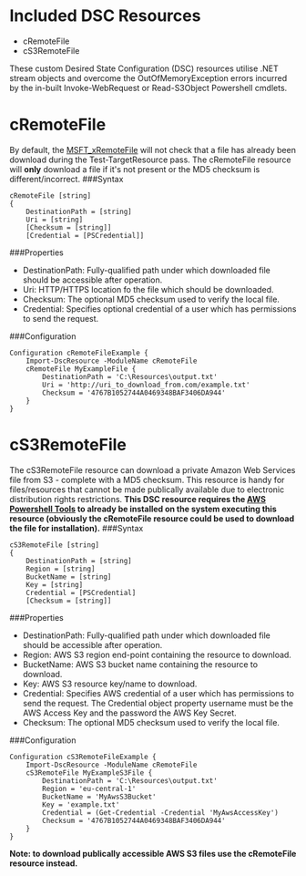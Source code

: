 Included DSC Resources
======================
* cRemoteFile
* cS3RemoteFile

These custom Desired State Configuration (DSC) resources utilise .NET stream objects and overcome the OutOfMemoryException errors incurred by the in-built Invoke-WebRequest or Read-S3Object Powershell cmdlets.

cRemoteFile
===========
By default, the [MSFT_xRemoteFile](https://gallery.technet.microsoft.com/xPSDesiredStateConfiguratio-417dc71d) will not check
that a file has already been download during the Test-TargetResource pass. The cRemoteFile resource will __only__ download a
file if it's not present or the MD5 checksum is different/incorrect.
###Syntax
```
cRemoteFile [string]
{
    DestinationPath = [string]
    Uri = [string]
    [Checksum = [string]]
    [Credential = [PSCredential]]
```
###Properties
* DestinationPath: Fully-qualified path under which downloaded file should be accessible after operation.
* Uri: HTTP/HTTPS location fo the file which should be downloaded.
* Checksum: The optional MD5 checksum used to verify the local file.
* Credential: Specifies optional credential of a user which has permissions to send the request.

###Configuration
```
Configuration cRemoteFileExample {
    Import-DscResource -ModuleName cRemoteFile
    cRemoteFile MyExampleFile {
        DestinationPath = 'C:\Resources\output.txt'
        Uri = 'http://uri_to_download_from.com/example.txt'
        Checksum = '4767B1052744A0469348BAF3406DA944'
    }
}
```

cS3RemoteFile
=============
The cS3RemoteFile resource can download a private Amazon Web Services file from S3 - complete with a MD5 checksum.
This resource is handy for files/resources that cannot be made publically available due to electronic distribution rights restrictions.
__This DSC resource requires the [AWS Powershell Tools](http://aws.amazon.com/powershell/) to already be installed on the system executing this resource (obviously the cRemoteFile resource could be used to download the file for installation).__
###Syntax
```
cS3RemoteFile [string]
{
    DestinationPath = [string]
    Region = [string]
    BucketName = [string]
    Key = [string]
    Credential = [PSCredential]
    [Checksum = [string]]
```
###Properties
* DestinationPath: Fully-qualified path under which downloaded file should be accessible after operation.
* Region: AWS S3 region end-point containing the resource to download.
* BucketName: AWS S3 bucket name containing the resource to download.
* Key: AWS S3 resource key/name to download.
* Credential: Specifies AWS credential of a user which has permissions to send the request. The Credential object property username must be the AWS Access Key and the password the AWS Key Secret.
* Checksum: The optional MD5 checksum used to verify the local file.

###Configuration
```
Configuration cS3RemoteFileExample {
    Import-DscResource -ModuleName cRemoteFile
    cS3RemoteFile MyExampleS3File {
        DestinationPath = 'C:\Resources\output.txt'
        Region = 'eu-central-1'
        BucketName = 'MyAwsS3Bucket'
        Key = 'example.txt'
        Credential = (Get-Credential -Credential 'MyAwsAccessKey')
        Checksum = '4767B1052744A0469348BAF3406DA944'
    }
}
```
__Note: to download publically accessible AWS S3 files use the cRemoteFile resource instead.__
